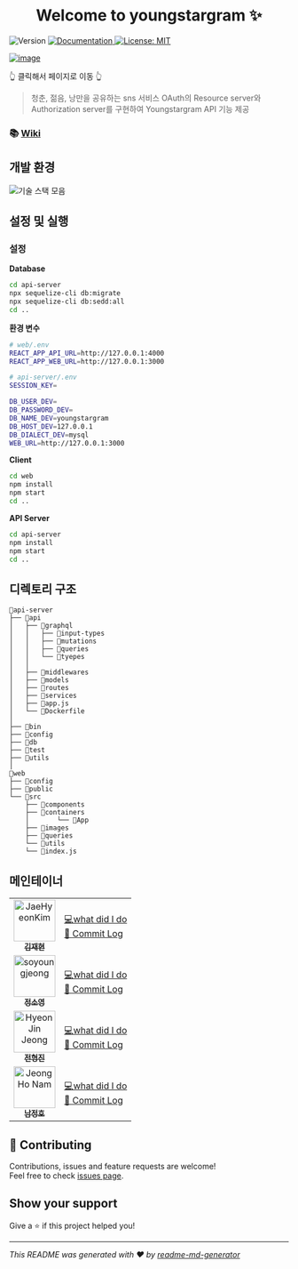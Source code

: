 <h1 align="center">Welcome to youngstargram ✨</h1>
<p>
  <img alt="Version" src="https://img.shields.io/badge/version-1.0.0-blue.svg?cacheSeconds=2592000" />
  <a href="https://localhost:3000" target="_blank">
    <img alt="Documentation" src="https://img.shields.io/badge/documentation-yes-brightgreen.svg" />
  </a>
  <a href="#" target="_blank">
    <img alt="License: MIT" src="https://img.shields.io/badge/License-MIT-yellow.svg" />
  </a>
</p>

[![image](https://user-images.githubusercontent.com/40619551/70964172-369f9000-20ce-11ea-98a3-a2ae1b21e849.png)](https://www.youngstargram.com/)

👆 클릭해서 페이지로 이동 👆
> 청춘, 젊음, 낭만을 공유하는 sns 서비스
> OAuth의 Resource server와 Authorization server를 구현하여 Youngstargram API 기능 제공

### :books: [Wiki](https://github.com/connect-foundation/2019-03/wiki) 

## 개발 환경

![기술 스택 모음](https://user-images.githubusercontent.com/40619551/70969112-740c1980-20de-11ea-92d3-6824578a063f.png)



## 설정 및 실행

### 설정

**Database**

```sh
cd api-server
npx sequelize-cli db:migrate
npx sequelize-cli db:sedd:all
cd ..
```

**환경 변수**

```sh
# web/.env
REACT_APP_API_URL=http://127.0.0.1:4000
REACT_APP_WEB_URL=http://127.0.0.1:3000
```

```sh
# api-server/.env
SESSION_KEY=

DB_USER_DEV=
DB_PASSWORD_DEV=
DB_NAME_DEV=youngstargram
DB_HOST_DEV=127.0.0.1
DB_DIALECT_DEV=mysql
WEB_URL=http://127.0.0.1:3000
```





**Client**

```sh
cd web
npm install
npm start
cd ..
```
**API Server**

```sh
cd api-server
npm install
npm start
cd ..
```



## 디렉토리 구조
```shell
📁api-server
├── 📁api
│   ├── 📁graphql
│   │   ├── 📁input-types
│   │   ├── 📁mutations
│   │   ├── 📁queries
│   │   └── 📁tyepes
│   │ 
│   ├── 📁middlewares
│   ├── 📁models
│   ├── 📁routes
│   ├── 📁services
│   ├── 📄app.js
│   └── 🐋Dockerfile
│
├── 📁bin
├── 📁config
├── 📁db
├── 📁test
├── 📁utils
│
📁web
├── 📁config
├── 📁public
└── 📁src
    ├── 📁components
    ├── 📁containers
    │       └── 📁App
    ├── 📁images
    ├── 📁queries
    └── 📁utils
    └── 📄index.js

```




## 메인테이너

<table>
  <tr>
    <td align="center">
    <a href="https://github.com/JaeHyeonKim19"><img src="https://avatars1.githubusercontent.com/u/47874101?s=460&v=4" width="75px;" alt="JaeHyeonKim"/><br /><sub><b>김재현</b></sub></a><br />
    </td>
    <td>
    <a href="https://github.com/connect-foundation/2019-03/wiki/%5BMaintainer%5D-김재현" title="what did I do">💻what did I do</a>
    <br/>
        <a href="https://github.com/connect-foundation/2019-03/commits/develop?author=JaeHyeonKim19" title="Code">📜 Commit Log</a>
        <br/>
    </td>
    <tr>
    <td align="center"><a href="https://github.com/soyoungjeong"><img src="https://avatars0.githubusercontent.com/u/26589909?s=460&v=4" width="75px;" alt="soyoungjeong"/><br /><sub><b>정소영</b></sub></a><br /></td>
    <td>
    <a href="https://github.com/connect-foundation/2019-03/wiki/%5BMaintainer%5D-정소영" title="what did I do">💻what did I do</a>
    <br/>
    <a href="https://github.com/connect-foundation/2019-03/commits/develop?author=soyoungjeong" title="Code">📜 Commit Log</a>
    </td>
    <tr>
    <td align="center"><a href="https://github.com/Logqwerty"><img src="https://avatars0.githubusercontent.com/u/14218168?s=460&v=4" width="75px;" alt="HyeonJin Jeong"/><br /><sub><b>전형진</b></sub></a><br /> </td>
    <td>
    <a href="https://github.com/connect-foundation/2019-03/wiki/%5BMaintainer%5D-전형진" title="what did I do">💻what did I do</a>
    <br/>
    <a href="https://github.com/connect-foundation/2019-03/commits/develop?author=Logqwerty" title="Code">📜 Commit Log</a>
    </td>
    <tr>
    <td align="center"><a href="https://github.com/njh7799"><img src="https://avatars2.githubusercontent.com/u/40619551?s=460&v=4" width="75px;" alt="JeongHo Nam"/><br /><sub><b>남정호</b></sub></a><br /></td>
    <td>
    <a href="https://github.com/connect-foundation/2019-03/wiki/%5BMaintainer%5D-남정호" title="what did I do">💻what did I do</a>
    <br/>
     <a href="https://github.com/connect-foundation/2019-03/commits/develop?author=njh7799" title="Code">📜 Commit Log</a>       
    </td>
  </tr>
</table>



## 🤝 Contributing

Contributions, issues and feature requests are welcome!<br />Feel free to check [issues page](https://github.com/connect-foundation/2019-03/issues).

## Show your support

Give a ⭐️ if this project helped you!

---

_This README was generated with ❤️ by [readme-md-generator](https://github.com/kefranabg/readme-md-generator)_
